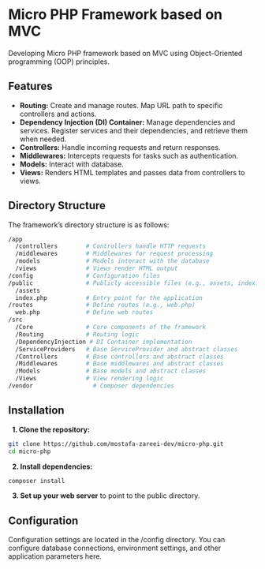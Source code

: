 # Micro PHP Framework based on MVC

Developing Micro PHP framework based on MVC using Object-Oriented programming (OOP) principles.

## Features

- **Routing:** Create and manage routes. Map URL path to specific controllers and actions.
- **Dependency Injection (DI) Container:** Manage dependencies and services. Register services and their dependencies, and retrieve them when needed.
- **Controllers:** Handle incoming requests and return responses.
- **Middlewares:** Intercepts requests for tasks such as authentication.
- **Models:** Interact with database.
- **Views:** Renders HTML templates and passes data from controllers to views.

## Directory Structure

The framework’s directory structure is as follows:

```bash
/app
  /controllers        # Controllers handle HTTP requests
  /middlewares        # Middlewares for request processing
  /models             # Models interact with the database
  /views              # Views render HTML output
/config               # Configuration files
/public               # Publicly accessible files (e.g., assets, index.php)
  /assets
  index.php           # Entry point for the application
/routes               # Define routes (e.g., web.php)
  web.php             # Define web routes 
/src
  /Core               # Core components of the framework
  /Routing            # Routing logic
  /DependencyInjection # DI Container implementation
  /ServiceProviders   # Base ServiceProvider and abstract classes
  /Controllers        # Base controllers and abstract classes
  /Middlewares        # Base middlewares and abstract classes
  /Models             # Base models and abstract classes
  /Views              # View rendering logic
/vendor                 # Composer dependencies
```

## Installation

&nbsp;&nbsp;**1. Clone the repository:**

```bash
git clone https://github.com/mostafa-zareei-dev/micro-php.git
cd micro-php
```

&nbsp;&nbsp;**2. Install dependencies:**

```bash
composer install
```

&nbsp;&nbsp;**3. Set up your web server** to point to the public directory.

## Configuration
Configuration settings are located in the /config directory. You can configure database connections, environment settings, and other application parameters here.